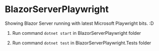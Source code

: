 # BlazorServerPlaywright

Showing Blazor Server running with latest Microsoft Playwright bits. :D



1) Run command `dotnet start` in BlazorServerPlaywright folder

2) Run command `dotnet test` in BlazorServerPlaywright.Tests folder

